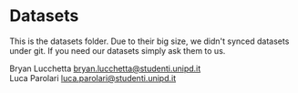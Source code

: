 # Datasets

This is the datasets folder. Due to their big size, we didn't synced
datasets under git. If you need our datasets simply ask them to us.

Bryan Lucchetta  <bryan.lucchetta@studenti.unipd.it> \
Luca Parolari <luca.parolari@studenti.unipd.it>

